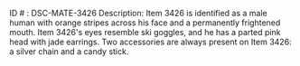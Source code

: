 ID # : DSC-MATE-3426
Description: Item 3426 is identified as a male human with orange stripes across his face and a permanently frightened mouth. Item 3426's eyes resemble ski goggles, and he has a parted pink head with jade earrings. Two accessories are always present on Item 3426: a silver chain and a candy stick.